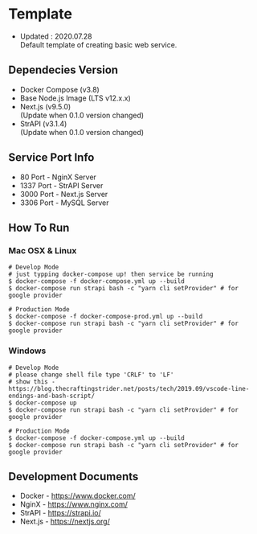 # Template
- Updated : 2020.07.28  
Default template of creating basic web service.  

## Dependecies Version
- Docker Compose (v3.8)  
- Base Node.js Image (LTS v12.x.x)
- Next.js (v9.5.0)  
(Update when 0.1.0 version changed)  
- StrAPI (v3.1.4)  
(Update when 0.1.0 version changed)  

## Service Port Info
- 80 Port - NginX Server  
- 1337 Port - StrAPI Server  
- 3000 Port - Next.js Server  
- 3306 Port - MySQL Server  

## How To Run
### Mac OSX & Linux
```shell
# Develop Mode
# just typping docker-compose up! then service be running
$ docker-compose -f docker-compose.yml up --build
$ docker-compose run strapi bash -c "yarn cli setProvider" # for google provider

# Production Mode
$ docker-compose -f docker-compose-prod.yml up --build
$ docker-compose run strapi bash -c "yarn cli setProvider" # for google provider
```  

### Windows
```shell
# Develop Mode
# please change shell file type 'CRLF' to 'LF'
# show this - https://blog.thecraftingstrider.net/posts/tech/2019.09/vscode-line-endings-and-bash-script/ 
$ docker-compose up
$ docker-compose run strapi bash -c "yarn cli setProvider" # for google provider

# Production Mode
$ docker-compose -f docker-compose.yml up --build
$ docker-compose run strapi bash -c "yarn cli setProvider" # for google provider
```

## Development Documents
- Docker - <https://www.docker.com/>  
- NginX - <https://www.nginx.com/>  
- StrAPI - <https://strapi.io/>  
- Next.js - <https://nextjs.org/>  
